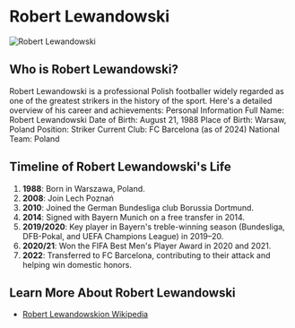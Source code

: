 # Robert Lewandowski

![Robert Lewandowski](https://upload.wikimedia.org/wikipedia/commons/thumb/a/ad/Robert_Lewandowski_2018_%28cropped%29.jpg/162px-Robert_Lewandowski_2018_%28cropped%29.jpg)

## Who is Robert Lewandowski?

Robert Lewandowski is a professional Polish footballer widely regarded as one of the greatest strikers in the history of the sport. Here's a detailed overview of his career and achievements:
Personal Information
Full Name: Robert Lewandowski
Date of Birth: August 21, 1988
Place of Birth: Warsaw, Poland
Position: Striker
Current Club: FC Barcelona (as of 2024)
National Team: Poland

## Timeline of Robert Lewandowski's Life

1. **1988**: Born in Warszawa, Poland.
2. **2008**: Join Lech Poznań 
3. **2010**: Joined the German Bundesliga club Borussia Dortmund.
4. **2014**: Signed with Bayern Munich on a free transfer in 2014.
5. **2019/2020**: Key player in Bayern's treble-winning season (Bundesliga, DFB-Pokal, and UEFA Champions League) in 2019–20.
6. **2020/21**: Won the FIFA Best Men's Player Award in 2020 and 2021.
7. **2022**: Transferred to FC Barcelona, contributing to their attack and helping win domestic honors.


## Learn More About Robert Lewandowski

- [Robert Lewandowskion Wikipedia](https://pl.wikipedia.org/wiki/Robert_Lewandowski)


